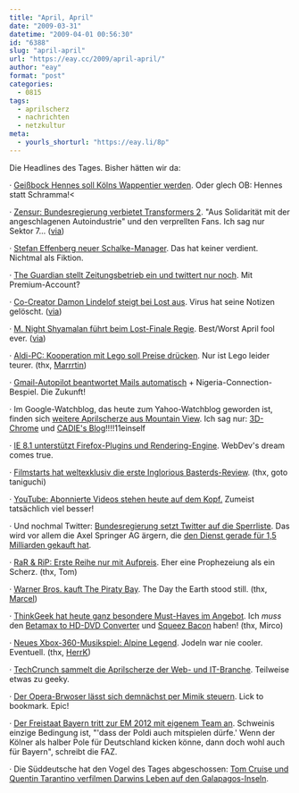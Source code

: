 ```yaml
---
title: "April, April"
date: "2009-03-31"
datetime: "2009-04-01 00:56:30"
id: "6388"
slug: "april-april"
url: "https://eay.cc/2009/april-april/"
author: "eay"
format: "post"
categories:
  - 0815
tags:
  - aprilscherz
  - nachrichten
  - netzkultur
meta:
  - yourls_shorturl: "https://eay.li/8p"
---
```


Die Headlines des Tages. Bisher hätten wir da:

· [Geißbock Hennes soll Kölns Wappentier werden](http://www.koeln.de/koeln/die_domstadt/geissbock_hennes_soll_koelns_wappentier_werden_147098.html). Oder glech OB: Hennes statt Schramma!<

· [Zensur: Bundesregierung verbietet Transformers 2](http://www.cinema.de/kino/news-und-specials/news/zensur-bundesregierung-verbietet-transformers-die-rache,3635297,ApplicationArticle.html). "Aus Solidarität mit der angeschlagenen Autoindustrie" und den verprellten Fans. Ich sag nur Sektor 7... ([via](http://twitter.com/Asphar/statuses/1427454680))

· [Stefan Effenberg neuer Schalke-Manager](http://www.11freunde.de/bundesligen/118983). Das hat keiner verdient. Nichtmal als Fiktion.

· [The Guardian stellt Zeitungsbetrieb ein und twittert nur noch](http://www.guardian.co.uk/media/2009/apr/01/guardian-twitter-media-technology). Mit Premium-Account?

· [Co-Creator Damon Lindelof steigt bei Lost aus](http://lost.cubit.net/archives/2009/04/damon-lindelof-quits-lost.php). Virus hat seine Notizen gelöscht. ([via](http://twitter.com/xdest/status/1430214634))

· [M. Night Shyamalan führt beim Lost-Finale Regie](http://blog.lostpedia.com/2009/04/m-night-shyamalan.html). Best/Worst April fool ever. ([via](http://twitter.com/xdest/status/1430216797))

· [Aldi-PC: Kooperation mit Lego soll Preise drücken](http://www.discountfan.de/artikel/april-2009/aldi-pc-kooperation-legoya-3641.php). Nur ist Lego leider teurer. (thx, [Marrrtin](http://www.marrrtin.com/))

· [Gmail-Autopilot beantwortet Mails automatisch](http://mail.google.com/mail/help/autopilot/index.html) + Nigeria-Connection-Bespiel. Die Zukunft!

· Im Google-Watchblog, das heute zum Yahoo-Watchblog geworden ist, finden sich [weitere Aprilscherze aus Mountain View](http://www.googlewatchblog.de/tag/1.-april/). Ich sag nur: [3D-Chrome](http://www.google.com/intl/en/landing/chrome/cadie/) und [CADIE's Blog](http://cadiesingularity.blogspot.com/)!!!!11einself

· [IE 8.1 unterstützt Firefox-Plugins und Rendering-Engine](http://www.smashingmagazine.com/2009/03/31/breaking-internet-explorer-81-eagle-eyes-leaked/). WebDev's dream comes true.

· [Filmstarts hat weltexklusiv die erste Inglorious Basterds-Review](http://filmstarts.de/). (thx, goto taniguchi)

· [YouTube: Abonnierte Videos stehen heute auf dem Kopf.](http://iheartpluto.blogspot.com/2009/04/youtubes-aprilscherz.html) Zumeist tatsächlich viel besser!

· Und nochmal Twitter: [Bundesregierung setzt Twitter auf die Sperrliste](http://upload-magazin.de/blog/2684-internetzensur-twitter-auf-neuer-sperrliste-der-familienministerin/). Das wird vor allem die Axel Springer AG ärgern, die [den Dienst gerade für 1,5 Milliarden gekauft hat](http://www.techfieber.de/2009/04/01/mega-deal-fur-micronews-springer-kauft-twitter/).

· [RaR & RiP: Erste Reihe nur mit Aufpreis](http://www.festivalhopper.de/news/2009/04/01/ring-und-park-mit-fan-zone-innovation/). Eher eine Prophezeiung als ein Scherz. (thx, Tom)

· [Warner Bros. kauft The Piraty Bay](http://torrentfreak.com/warner-bros-acquires-the-pirate-bay-090401/). The Day the Earth stood still. (thx, [Marcel](http://www.uarrr.org/blog))

· [ThinkGeek hat heute ganz besondere Must-Haves im Angebot](http://www.thinkgeek.com/). Ich _muss_ den [Betamax to HD-DVD Converter](http://www.thinkgeek.com/stuff/41/betamaxhd.html) und [Squeez Bacon](http://www.thinkgeek.com/stuff/41/squeez-bacon.html) haben! (thx, Mirco)

· [Neues Xbox-360-Musikspiel: Alpine Legend](http://www.youtube.com/watch?v=ZUBQknWUEYU). Jodeln war nie cooler. Eventuell. (thx, [HerrK](http://www.herrk.de/))

· [TechCrunch sammelt die Aprilscherze der Web- und IT-Branche](http://www.techcrunch.com/2009/04/01/april-fools-youtube-flails-amazon-cloud-computing-in-a-blimp-3d-chrome-browsing-google-master-ai/). Teilweise etwas zu geeky.

· [Der Opera-Brwoser lässt sich demnächst per Mimik steuern](http://labs.opera.com/news/2009/04/01/). Lick to bookmark. Epic!

· [Der Freistaat Bayern tritt zur EM 2012 mit eigenem Team an](http://www.faz.net/s/RubFB1F9CD53135470AA600A7D04B278528/Doc~E11C6526FF714475DAFA580D820DF05DD~ATpl~Ecommon~Scontent.html). Schweinis einzige Bedingung ist, "'dass der Poldi auch mitspielen dürfe.' Wenn der Kölner als halber Pole für Deutschland kicken könne, dann doch wohl auch für Bayern", schreibt die FAZ.

· Die Süddeutsche hat den Vogel des Tages abgeschossen: [Tom Cruise und Quentin Tarantino verfilmen Darwins Leben auf den Galapagos-Inseln](http://www.sueddeutsche.de/kultur/431/463043/text/).
